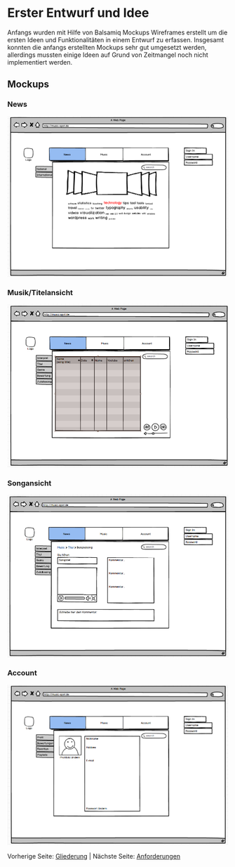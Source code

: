 # Erster Entwurf und Idee

Anfangs wurden mit Hilfe von Balsamiq Mockups Wireframes erstellt um die ersten Ideen und Funktionalitäten in einem Entwurf zu erfassen.
Insgesamt konnten die anfangs erstellten Mockups sehr gut umgesetzt werden, allerdings mussten einige Ideen auf Grund von Zeitmangel noch nicht implementiert werden.

## Mockups

### News

![1.News.png](/Docu/1.News.PNG)

### Musik/Titelansicht

![2.Musik.png](/Docu/2.Music.PNG)

### Songansicht

![3.Titel.png](/Docu/3.Music_player.PNG)

### Account

![4.Account.png](/Docu/4.Account.PNG)


Vorherige Seite: [Gliederung](/README.md) | Nächste Seite: [Anforderungen](Docu/Anforderungen.md)
